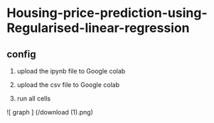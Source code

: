 # Housing-price-prediction-using-Regularised-linear-regression
## config
1. upload the ipynb file to Google colab

2. upload the csv file to Google colab 

3. run all cells

![ graph ] (/download (1).png)
